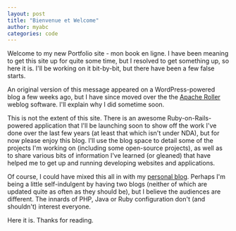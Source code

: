 ```yaml
---
layout: post
title: "Bienvenue et Welcome"
author: myabc
categories: code
---
```



Welcome to my new Portfolio site - mon book en ligne. I have been meaning to get this site up for quite some time, but I resolved to get something up, so here it is. I'll be working on it bit-by-bit, but there have been a few false starts.

An original version of this message appeared on a WordPress-powered blog a few weeks ago, but I have since moved over the the <a href="http://roller.apache.org/">Apache Roller</a> weblog software. I'll explain why I did sometime soon.

This is not the extent of this site. There is an awesome Ruby-on-Rails-powered application that I'll be launching soon to show off the work I've done over the last few years (at least that which isn't under NDA), but for now please enjoy this blog. I'll use the blog space to detail some of the projects I'm working on (including some open-source projects), as well as to share various bits of information I've learned (or gleaned) that have helped me to get up and running developing websites and applications.

Of course, I could have mixed this all in with my <a href="http://www.brevite.co.uk/blog">personal blog</a>. Perhaps I'm being a little self-indulgent by having two blogs (neither of which are updated quite as often as they should be), but I believe the audiences are different. The innards of PHP, Java or Ruby configuration don't (and shouldn't) interest everyone.

Here it is. Thanks for reading.
